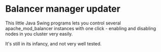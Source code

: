 Balancer manager updater
========================

This little Java Swing programs lets you control several apache_mod_balancer instances with one click - enabling and disabling nodes in you cluster very easily.

It's still in its infancy, and not very well tested.


